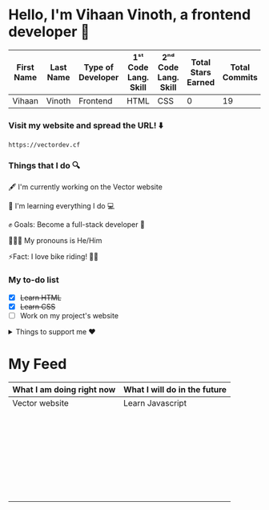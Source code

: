 # Hello, I'm Vihaan Vinoth, a frontend developer 👋

| First Name | Last Name | Type of Developer | 1ˢᵗ Code Lang. Skill | 2ⁿᵈ Code Lang. Skill | Total Stars Earned | Total Commits | Total PRs | Total Issues | Contributed to |
| ----------- | ----------- | ----------- | ----------- | ----------- | ----------- | ----------- | ----------- | ----------- | ----------- |
| Vihaan | Vinoth | Frontend | HTML | CSS | 0 | 19 | 0 | 1 | 3 |

### Visit my website and spread the URL! ⬇️
```
https://vectordev.cf
```
### Things that I do  🔍

🖋 I'm currently working on the Vector website

🌱 I'm learning everything I do 💻

✊ Goals: Become a full-stack developer 🤝

👨‍🦰👩 My pronouns is He/Him

⚡️Fact: I love bike riding! 🚴‍♂️

###  My to-do list
- [X] ~~Learn HTML~~
- [X] ~~Learn CSS~~
- [ ] Work on my project's website

<details>
<summary>Things to support me ❤️</summary>

- [Buy me a coffee ☕️](https://www.buymeacoffee.com/vihaanvinoth)
- [Follow the official Vector github organization](https://github.com/Vector-Develop)
</details>

# My Feed 

| What I am doing right now |  What I will do in the future |
| ----------- | ----------- | 
| Vector website | Learn Javascript |
| ⠀⠀|⠀⠀|
| ⠀⠀|⠀⠀|
| ⠀⠀|⠀⠀|
| ⠀⠀|⠀⠀|
| ⠀⠀|⠀⠀|
| ⠀⠀|⠀⠀|
| ⠀⠀|⠀⠀|
